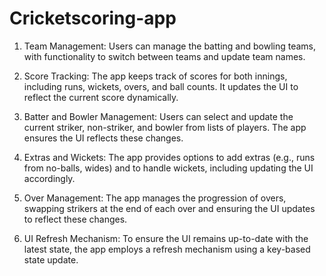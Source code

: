 # Cricketscoring-app
1. Team Management: Users can manage the batting and bowling teams, with functionality to switch between teams and update team names.
   
2. Score Tracking: The app keeps track of scores for both innings, including runs, wickets, overs, and ball counts. It updates the UI to reflect the current score dynamically.
   
3. Batter and Bowler Management: Users can select and update the current striker, non-striker, and bowler from lists of players. The app ensures the UI reflects these changes.
   
4. Extras and Wickets: The app provides options to add extras (e.g., runs from no-balls, wides) and to handle wickets, including updating the UI accordingly.
   
5. Over Management: The app manages the progression of overs, swapping strikers at the end of each over and ensuring the UI updates to reflect these changes.

6. UI Refresh Mechanism: To ensure the UI remains up-to-date with the latest state, the app employs a refresh mechanism using a key-based state update.
